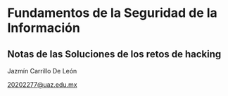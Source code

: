# Fundamentos de la Seguridad de la Información
## Notas de las Soluciones de los retos de hacking

Jazmín Carrillo De León

20202277@uaz.edu.mx
